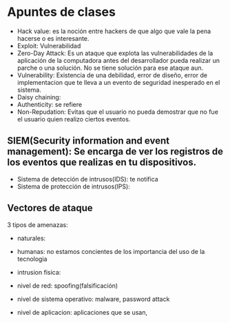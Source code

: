 # Apuntes de clases 

* Hack value: es la noción entre hackers de que algo que vale la pena hacerse o es interesante. 
* Exploit: Vulnerabilidad 
* Zero-Day Attack: Es un ataque que explota las vulnerabilidades de la aplicación de la computadora antes del desarrollador pueda realizar un parche o una solución. No se tiene solución para ese ataque aun. 
* Vulnerability: Existencia de una debilidad, error de diseño, error de implementacion que te lleva a un evento de seguridad inesperado en el sistema.
* Daisy chaining: 
* Authenticity: se refiere 
* Non-Repudation: Evitas que el usuario no pueda demostrar que no fue el usuario quien realizo ciertos eventos.  

## SIEM(Security information and event management): Se encarga de ver los registros de los eventos que realizas en tu dispositivos. 
 * Sistema de detección de intrusos(IDS): te notifica  
 * Sistema de protección de intrusos(IPS): 

## Vectores de ataque

3 tipos de amenazas:

* naturales: 
* humanas: no estamos concientes de los importancia del uso de la tecnologia
* intrusion fisica: 

* nivel de red: spoofing(falsificación) 
* nivel de sistema operativo: malware, password attack
* nivel de aplicacion: aplicaciones que se usan, 

